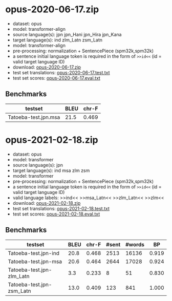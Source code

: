 # opus-2020-06-17.zip

* dataset: opus
* model: transformer-align
* source language(s): jpn jpn_Hani jpn_Hira jpn_Kana
* target language(s): ind zlm_Latn zsm_Latn
* model: transformer-align
* pre-processing: normalization + SentencePiece (spm32k,spm32k)
* a sentence initial language token is required in the form of `>>id<<` (id = valid target language ID)
* download: [opus-2020-06-17.zip](https://object.pouta.csc.fi/Tatoeba-MT-models/jpn-msa/opus-2020-06-17.zip)
* test set translations: [opus-2020-06-17.test.txt](https://object.pouta.csc.fi/Tatoeba-MT-models/jpn-msa/opus-2020-06-17.test.txt)
* test set scores: [opus-2020-06-17.eval.txt](https://object.pouta.csc.fi/Tatoeba-MT-models/jpn-msa/opus-2020-06-17.eval.txt)

## Benchmarks

| testset               | BLEU  | chr-F |
|-----------------------|-------|-------|
| Tatoeba-test.jpn.msa 	| 21.5 	| 0.469 |






# opus-2021-02-18.zip

* dataset: opus
* model: transformer
* source language(s): jpn
* target language(s): ind msa zlm zsm
* model: transformer
* pre-processing: normalization + SentencePiece (spm32k,spm32k)
* a sentence initial language token is required in the form of `>>id<<` (id = valid target language ID)
* valid language labels: >>ind<< >>msa_Latn<< >>zlm_Latn<< >>zlm<<
* download: [opus-2021-02-18.zip](https://object.pouta.csc.fi/Tatoeba-MT-models/jpn-msa/opus-2021-02-18.zip)
* test set translations: [opus-2021-02-18.test.txt](https://object.pouta.csc.fi/Tatoeba-MT-models/jpn-msa/opus-2021-02-18.test.txt)
* test set scores: [opus-2021-02-18.eval.txt](https://object.pouta.csc.fi/Tatoeba-MT-models/jpn-msa/opus-2021-02-18.eval.txt)

## Benchmarks

| testset | BLEU  | chr-F | #sent | #words | BP |
|---------|-------|-------|-------|--------|----|
| Tatoeba-test.jpn-ind 	| 20.8 	| 0.468 	| 2513 	| 16136 	| 0.919 |
| Tatoeba-test.jpn-msa 	| 20.6 	| 0.464 	| 2644 	| 17028 	| 0.924 |
| Tatoeba-test.jpn-zlm_Latn 	| 3.3 	| 0.233 	| 8 	| 51 	| 0.830 |
| Tatoeba-test.jpn-zsm_Latn 	| 13.0 	| 0.409 	| 123 	| 841 	| 1.000 |


